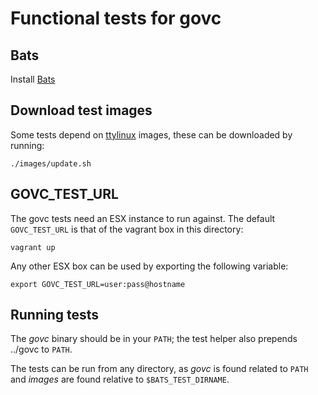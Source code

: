 # Functional tests for govc

## Bats

Install [Bats](https://github.com/sstephenson/bats/)

## Download test images

Some tests depend on [ttylinux](http://ttylinux.net) images, these can be downloaded by running:

```
./images/update.sh
```

## GOVC_TEST_URL

The govc tests need an ESX instance to run against.  The default
`GOVC_TEST_URL` is that of the vagrant box in this directory:

```
vagrant up
```

Any other ESX box can be used by exporting the following variable:

```
export GOVC_TEST_URL=user:pass@hostname
```

## Running tests

The *govc* binary should be in your `PATH`; the test helper also prepends ../govc to `PATH`.

The tests can be run from any directory, as *govc* is found related to
`PATH` and *images* are found relative to `$BATS_TEST_DIRNAME`.
